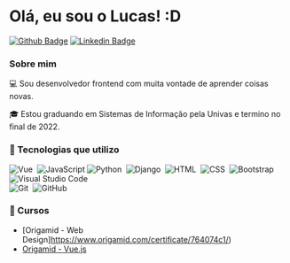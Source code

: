 # Olá, eu sou o Lucas! :D

[![Github Badge](https://img.shields.io/badge/-Github-000?style=flat-square&logo=Github&logoColor=white&link=https://github.com/fagnerpsantos)](https://github.com/nerylucastoledo/nerylucastoledo)
[![Linkedin Badge](https://img.shields.io/badge/-LinkedIn-blue?style=flat-square&logo=Linkedin&logoColor=white&link=https://www.linkedin.com/in/fagnerpsantos/)](https://br.linkedin.com/in/lucas-nery-57b476180/)

### Sobre mim
💻 Sou desenvolvedor frontend com muita vontade de aprender coisas novas.

🎓 Estou graduando em Sistemas de Informação pela Univas e termino no final de 2022.

### 📜 Tecnologias que utilizo

![Vue](https://img.shields.io/badge/-Vue-42b983?style=flat&logo=vue)&nbsp;
![JavaScript](https://img.shields.io/badge/JavaScript-F7DF1E?style=for-the-badge&logo=javascript&logoColor=black)
![Python](https://img.shields.io/badge/-Python-2d618c?style=flat&logo=github)&nbsp;
![Django](https://img.shields.io/badge/-Django-0C4B33?style=flat&logo=github)&nbsp;
![HTML](https://img.shields.io/badge/-HTML-ffa500?style=flat&logo=HTML5)&nbsp;
![CSS](https://img.shields.io/badge/-CSS-264DE4?style=flat&logo=CSS3&logoColor=1572B6)&nbsp;
![Bootstrap](https://img.shields.io/badge/-Bootstrap-6A429D?style=flat&logo=bootstrap&logoColor=563D7C)\
![Visual Studio Code](https://img.shields.io/badge/-Visual%20Studio%20Code-05122A?style=flat&logo=visual-studio-code&logoColor=007ACC)&nbsp;<br>
![Git](https://img.shields.io/badge/-Git-05122A?style=flat&logo=git)&nbsp;
![GitHub](https://img.shields.io/badge/-GitHub-05122A?style=flat&logo=github)&nbsp;

### 📜 Cursos

- [Origamid - Web Design]https://www.origamid.com/certificate/764074c1/)
- [Origamid - Vue.js](https://www.origamid.com/certificate/4dba0e50/)
